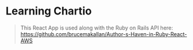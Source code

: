 # Learning Chartio

> This React App is used along with the Ruby on Rails API here: https://github.com/brucemakallan/Author-s-Haven-in-Ruby-React-AWS

